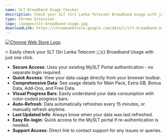 ```yaml
---
name: SLT Broadband Usage Checker
description: Check your SLT (Sri Lanka Telecom) Broadband Usage with just one click.
type: Chrome Extension
logo: /images/slt-broadband-usage.jpg
downloadLink: https://chromewebstore.google.com/detail/slt-broadband-usage-check/cdmfcngnfgnhddcheambbdjdjmelnoep
---
```


[![Chrome Web Store Logo](/images/available-in-chrome.png)](https://chromewebstore.google.com/detail/slt-broadband-usage-check/cdmfcngnfgnhddcheambbdjdjmelnoep)

🔥 Easily check your SLT (Sri Lanka Telecom 🇱🇰) Broadband Usage with just one click.

- **Secure Access**: Uses your existing MySLT Portal authentication - no separate login required.
- **Quick Access**: View your data usage directly from your browser toolbar.
- **Comprehensive Data**: See usage details for Main Pack, Extra GB, Bonus Data, Add-Ons, and Free Data.
- **Visual Progress Bars**: Easily understand your data consumption with color-coded progress bars.
- **Auto-Refresh**: Data automatically refreshes every 15 minutes, or manually refresh anytime.
- **Last Updated Info**: Always know when your data was last refreshed.
- **Easy Re-login**: Quick access to the MySLT portal if re-authentication is needed.
- **Support Access**: Direct link to contact support for any issues or queries.

